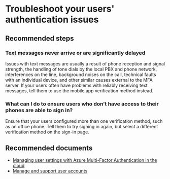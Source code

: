 <properties
  pageTitle="Cloud-based MFA/User MFA methods issues (cloud)"
  description="User MFA methods issues"
  service="microsoft.aad"
  resource="Microsoft_AAD_IAM"
  authors="kgremban"
  displayOrder="120"
  selfHelpType="resource"
  supportTopicIds=""
  resourceTags="mfa_overview"
  productPesIds=""
  cloudEnvironments="public"
	articleId="b1048d87-19b4-4c0b-b99b-254dbd2c27cb"
	ownershipId="AzureIdentity_User"
/>

# Troubleshoot your users' authentication issues

## **Recommended steps**

### Text messages never arrive or are significantly delayed 

Issues with text messages are usually a result of phone reception and signal strength, the handling of tone dials by the local PBX and phone network, interferences on the line, background noises on the call, technical faults with an individual device, and other similar causes external to the MFA server. If your users often have problems with reliably receiving text messages, tell them to use the mobile app verification method instead.

### What can I do to ensure users who don’t have access to their phones are able to sign in? 

Ensure that your users configured more than one verification method, such as an office phone. Tell them to try signing in again, but select a different verification method on the sign-in page.

## **Recommended documents**

- [Managing user settings with Azure Multi-Factor Authentication in the cloud](https://docs.microsoft.com/azure/multi-factor-authentication/multi-factor-authentication-manage-users-and-devices)  
- [Manage and support user accounts](https://docs.microsoft.com/azure/multi-factor-authentication/multi-factor-authentication-faq#manage-and-support-user-accounts) 
